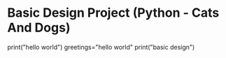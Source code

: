 # Basic Design Project (Python - Cats And Dogs)

print("hello world")
greetings="hello world"
print("basic design")
